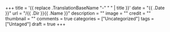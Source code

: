 +++
title = '{{ replace .TranslationBaseName "-" " " | title }}'
date = "{{ .Date }}"
url = "/{{ .Dir }}{{ .Name }}"
description = ""
image = ""
credit = ""
thumbnail = ""
comments = true
categories = ["Uncategorized"]
tags = ["Untaged"]
draft = true
+++
